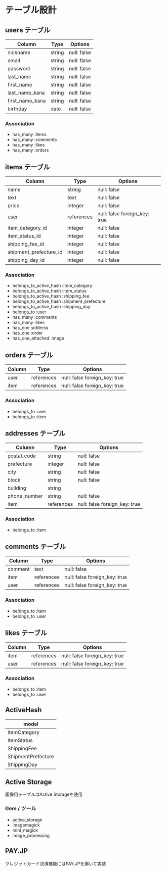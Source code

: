 # テーブル設計

## users テーブル

| Column          | Type   | Options     |
| --------------- | ------ | ----------- |
| nickname        | string | null: false |
| email           | string | null: false |
| password        | string | null: false |
| last_name       | string | null: false |
| first_name      | string | null: false |
| last_name_kana  | string | null: false |
| first_name_kana | string | null: false |
| birthday        | date   | null: false |

### Association

- has_many :items
- has_many :comments
- has_many :likes
- has_many :orders


## items テーブル

| Column                 | Type       | Options                       |
| ---------------------- | ---------- | ----------------------------- |
| name                   | string     | null: false                   |
| text                   | text       | null: false                   |
| price                  | integer    | null: false                   |
| user                   | references | null: false foreign_key: true |
| item_category_id       | integer    | null: false                   |
| item_status_id         | integer    | null: false                   |
| shipping_fee_id        | integer    | null: false                   |
| shipment_prefecture_id | integer    | null: false                   |
| shipping_day_id        | integer    | null: false                   |


### Association

- belongs_to_active_hash :item_category
- belongs_to_active_hash :item_status
- belongs_to_active_hash :shipping_fee
- belongs_to_active_hash :shipment_prefecture
- belongs_to_active_hash :shipping_day
- belongs_to             :user
- has_many               :comments
- has_many               :likes
- has_one                :address
- has_one                :order
- has_one_attached       :image


## orders テーブル

| Column | Type       | Options                       |
| ------ | ---------- | ----------------------------- |
| user   | references | null: false foreign_key: true |
| item   | references | null: false foreign_key: true |

### Association

- belongs_to :user
- belongs_to :item


## addresses テーブル

| Column       | Type       | Options                       |
| ------------ | ---------- | ----------------------------- |
| postal_code  | string     | null: false                   |
| prefecture   | integer    | null: false                   |
| city         | string     | null: false                   |
| block        | string     | null: false                   |
| building     | string     |                               |
| phone_number | string     | null: false                   |
| item         | references | null: false foreign_key: true |

### Association

- belongs_to :item


## comments テーブル

| Column  | Type       | Options                       |
| ------- | ---------- | ----------------------------- |
| comment | text       | null: false                   |
| item    | references | null: false foreign_key: true |
| user    | references | null: false foreign_key: true |

### Association

- belongs_to :item
- belongs_to :user

## likes テーブル

| Column    | Type       | Options                       |
| --------- | ---------- | ----------------------------- |
| item      | references | null: false foreign_key: true |
| user      | references | null: false foreign_key: true |

### Association

- belongs_to :item
- belongs_to :user

## ActiveHash 

| model              |
| ------------------ |
| ItemCategory       |
| ItemStatus         |
| ShippingFee        |
| ShipmentPrefecture |
| ShippingDay        |

## Active Storage 
画像用テーブルはActive Storageを使用

### Gem / ツール
- active_storage
- imagemagick
- mini_magick
- image_processing

## PAY.JP
クレジットカード決済機能にはPAY.JPを用いて実装
